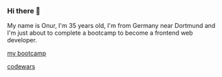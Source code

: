 ### Hi there 👋

My name is Onur, I'm 35 years old, I'm from Germany near Dortmund and I'm just about to complete a bootcamp to become a frontend web developer.

[my bootcamp](https://www.coding-bootcamps.eu/)

[codewars](https://www.codewars.com/users/yueksek-onur/badges/large)

<!--
**yueksek-onur/yueksek-onur** is a ✨ _special_ ✨ repository because its `README.md` (this file) appears on your GitHub profile.

Here are some ideas to get you started:

- 🔭 I’m currently working on ...
- 🌱 I’m currently learning ...
- 👯 I’m looking to collaborate on ...
- 🤔 I’m looking for help with ...
- 💬 Ask me about ...
- 📫 How to reach me: ...
- 😄 Pronouns: ...
- ⚡ Fun fact: ...
-->
